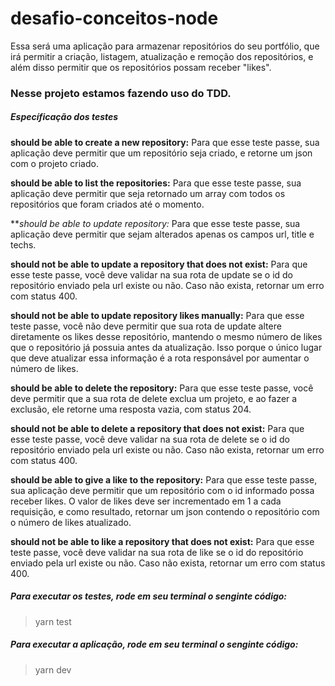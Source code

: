 # desafio-conceitos-node
Essa será uma aplicação para armazenar repositórios do seu portfólio, que irá permitir a criação, listagem, atualização e remoção dos repositórios, e além disso permitir que os repositórios possam receber "likes".


### Nesse projeto estamos fazendo uso do TDD.
##### Específicação dos testes 

**should be able to create a new repository:**
  Para que esse teste passe, sua aplicação deve permitir que um repositório seja criado, e retorne um json com o projeto criado.

**should be able to list the repositories:**
Para que esse teste passe, sua aplicação deve permitir que seja retornado um array com todos os repositórios que foram criados até o momento.

***should be able to update repository:*
Para que esse teste passe, sua aplicação deve permitir que sejam alterados apenas os campos url, title e techs.

**should not be able to update a repository that does not exist:**
Para que esse teste passe, você deve validar na sua rota de update se o id do repositório enviado pela url existe ou não. Caso não exista, retornar um erro com status 400.

**should not be able to update repository likes manually:**
Para que esse teste passe, você não deve permitir que sua rota de update altere diretamente os likes desse repositório, mantendo o mesmo número de likes que o repositório já possuia antes da atualização. Isso porque o único lugar que deve atualizar essa informação é a rota responsável por aumentar o número de likes.

**should be able to delete the repository:**
Para que esse teste passe, você deve permitir que a sua rota de delete exclua um projeto, e ao fazer a exclusão, ele retorne uma resposta vazia, com status 204.

**should not be able to delete a repository that does not exist:**
Para que esse teste passe, você deve validar na sua rota de delete se o id do repositório enviado pela url existe ou não. Caso não exista, retornar um erro com status 400.

**should be able to give a like to the repository:**
Para que esse teste passe, sua aplicação deve permitir que um repositório com o id informado possa receber likes. O valor de likes deve ser incrementado em 1 a cada requisição, e como resultado, retornar um json contendo o repositório com o número de likes atualizado.

**should not be able to like a repository that does not exist:**
Para que esse teste passe, você deve validar na sua rota de like se o id do repositório enviado pela url existe ou não. Caso não exista, retornar um erro com status 400.


##### Para executar os testes, rode em seu terminal o senginte código:
 > yarn test

##### Para executar a aplicação, rode em seu terminal o senginte código:
 > yarn dev

